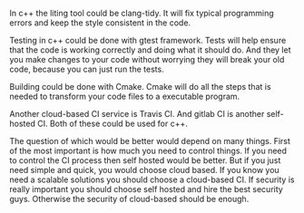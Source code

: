 In c++ the liting tool could be clang-tidy. It will fix typical programming errors and keep the style consistent in the code.

Testing in c++ could be done with gtest framework. Tests will help ensure that the code is working correctly and doing what it should do. And they let you make changes to your code without worrying they will break your old code, because you can just run the tests.

Building could be done with Cmake. Cmake will do all the steps that is needed to transform your code files to a executable program.

Another cloud-based CI service is Travis CI. And gitlab CI is another self-hosted CI. Both of these could be used for c++.

The question of which would be better would depend on many things. First of the most important is how much you need to control things. If you need to control the CI process then self hosted would be better. But if you just need simple and quick, you would choose cloud based. 
If you know you need a scalable solutions you should choose a cloud-based CI. If security is really important you should choose self hosted and hire the best security guys. Otherwise the security of cloud-based should be enough.